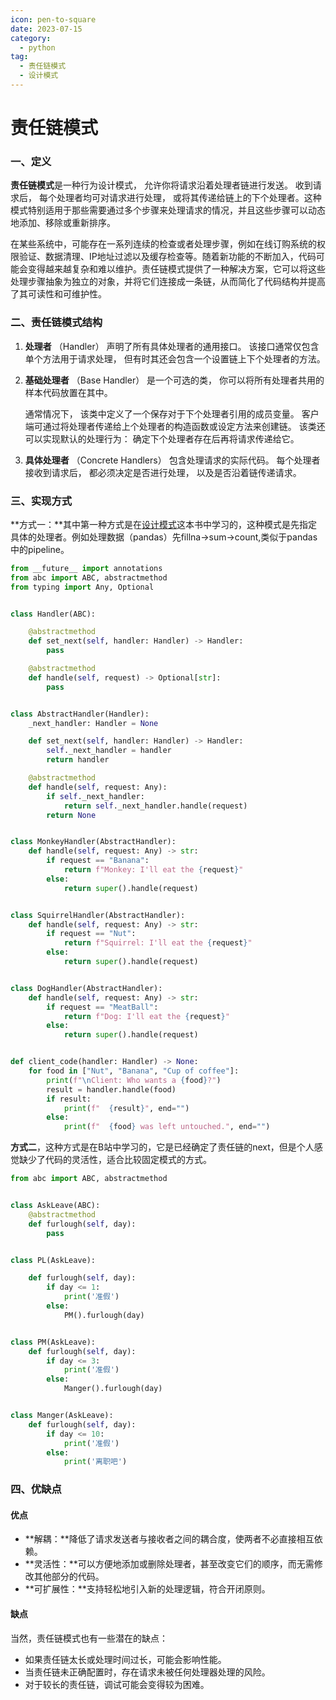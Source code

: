 ```yaml
---
icon: pen-to-square
date: 2023-07-15
category:
  - python
tag:
  - 责任链模式
  - 设计模式
---
```


# 责任链模式



### 一、定义



**责任链模式**是一种行为设计模式， 允许你将请求沿着处理者链进行发送。 收到请求后， 每个处理者均可对请求进行处理， 或将其传递给链上的下个处理者。这种模式特别适用于那些需要通过多个步骤来处理请求的情况，并且这些步骤可以动态地添加、移除或重新排序。

在某些系统中，可能存在一系列连续的检查或者处理步骤，例如在线订购系统的权限验证、数据清理、IP地址过滤以及缓存检查等。随着新功能的不断加入，代码可能会变得越来越复杂和难以维护。责任链模式提供了一种解决方案，它可以将这些处理步骤抽象为独立的对象，并将它们连接成一条链，从而简化了代码结构并提高了其可读性和可维护性。



### 二、责任链模式结构



1. **处理者** （Handler） 声明了所有具体处理者的通用接口。 该接口通常仅包含单个方法用于请求处理， 但有时其还会包含一个设置链上下个处理者的方法。

   

2. **基础处理者** （Base Handler） 是一个可选的类， 你可以将所有处理者共用的样本代码放置在其中。

   通常情况下， 该类中定义了一个保存对于下个处理者引用的成员变量。 客户端可通过将处理者传递给上个处理者的构造函数或设定方法来创建链。 该类还可以实现默认的处理行为： 确定下个处理者存在后再将请求传递给它。

   

3. **具体处理者** （Concrete Handlers） 包含处理请求的实际代码。 每个处理者接收到请求后， 都必须决定是否进行处理， 以及是否沿着链传递请求。



### 三、实现方式



**方式一：**其中第一种方式是在[设计模式](https://refactoringguru.cn/design-patterns/chain-of-responsibility)这本书中学习的，这种模式是先指定具体的处理者。例如处理数据（pandas）先fillna->sum->count,类似于pandas中的pipeline。

```python
from __future__ import annotations
from abc import ABC, abstractmethod
from typing import Any, Optional


class Handler(ABC):

    @abstractmethod
    def set_next(self, handler: Handler) -> Handler:
        pass

    @abstractmethod
    def handle(self, request) -> Optional[str]:
        pass


class AbstractHandler(Handler):
    _next_handler: Handler = None

    def set_next(self, handler: Handler) -> Handler:
        self._next_handler = handler
        return handler

    @abstractmethod
    def handle(self, request: Any):
        if self._next_handler:
            return self._next_handler.handle(request)
        return None


class MonkeyHandler(AbstractHandler):
    def handle(self, request: Any) -> str:
        if request == "Banana":
            return f"Monkey: I'll eat the {request}"
        else:
            return super().handle(request)


class SquirrelHandler(AbstractHandler):
    def handle(self, request: Any) -> str:
        if request == "Nut":
            return f"Squirrel: I'll eat the {request}"
        else:
            return super().handle(request)


class DogHandler(AbstractHandler):
    def handle(self, request: Any) -> str:
        if request == "MeatBall":
            return f"Dog: I'll eat the {request}"
        else:
            return super().handle(request)


def client_code(handler: Handler) -> None:
    for food in ["Nut", "Banana", "Cup of coffee"]:
        print(f"\nClient: Who wants a {food}?")
        result = handler.handle(food)
        if result:
            print(f"  {result}", end="")
        else:
            print(f"  {food} was left untouched.", end="")
```

**方式二**，这种方式是在B站中学习的，它是已经确定了责任链的next，但是个人感觉缺少了代码的灵活性，适合比较固定模式的方式。



```python
from abc import ABC, abstractmethod


class AskLeave(ABC):
    @abstractmethod
    def furlough(self, day):
        pass


class PL(AskLeave):

    def furlough(self, day):
        if day <= 1:
            print('准假')
        else:
            PM().furlough(day)


class PM(AskLeave):
    def furlough(self, day):
        if day <= 3:
            print('准假')
        else:
            Manger().furlough(day)


class Manger(AskLeave):
    def furlough(self, day):
        if day <= 10:
            print('准假')
        else:
            print('离职吧')
```



### 四、优缺点



#### 优点

- **解耦：**降低了请求发送者与接收者之间的耦合度，使两者不必直接相互依赖。
- **灵活性：**可以方便地添加或删除处理者，甚至改变它们的顺序，而无需修改其他部分的代码。
- **可扩展性：**支持轻松地引入新的处理逻辑，符合开闭原则。

#### 缺点

当然，责任链模式也有一些潜在的缺点：

- 如果责任链太长或处理时间过长，可能会影响性能。
- 当责任链未正确配置时，存在请求未被任何处理器处理的风险。
- 对于较长的责任链，调试可能会变得较为困难。
